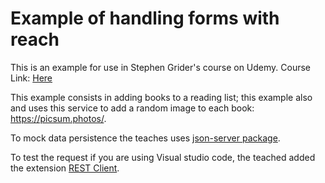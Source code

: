 # Example of handling forms with reach

This is an example for use in Stephen Grider's course on Udemy.
Course Link: [Here](https://www.udemy.com/course/react-redux/)


This example consists in adding books to a reading list; this example also and uses this service to add a random image to each book: https://picsum.photos/.

To mock data persistence the teaches uses [json-server package](https://www.npmjs.com/package/json-server).

To test the request if you are using Visual studio code, the teached added the extension [REST Client](https://marketplace.visualstudio.com/items?itemName=humao.rest-client). 